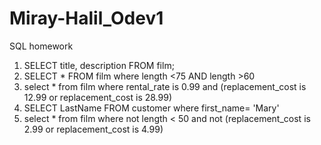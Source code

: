 # Miray-Halil_Odev1
SQL homework
1. SELECT title, description FROM film;
2. SELECT * FROM film where length <75 AND length >60
3. select * from film where rental_rate is 0.99 and (replacement_cost is 12.99 or replacement_cost is 28.99)
4. SELECT LastName FROM customer where first_name= 'Mary'
5. select * from film where not length < 50  and not (replacement_cost is 2.99 or replacement_cost is 4.99)
